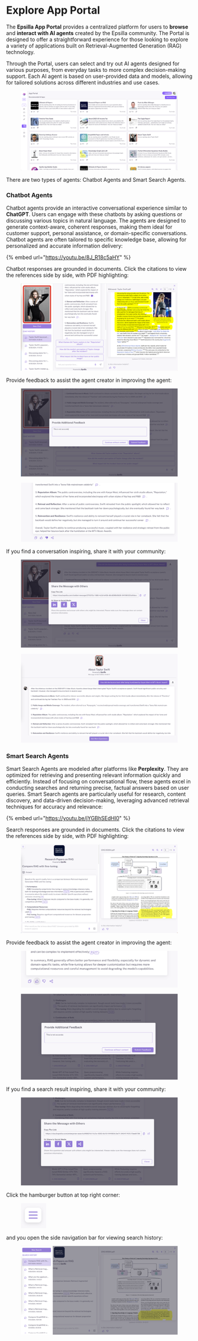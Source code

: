 # Explore App Portal

The **Epsilla App Portal** provides a centralized platform for users to **browse** and **interact with AI agents** created by the Epsilla community. The Portal is designed to offer a straightforward experience for those looking to explore a variety of applications built on Retrieval-Augmented Generation (RAG) technology.

Through the Portal, users can select and try out AI agents designed for various purposes, from everyday tasks to more complex decision-making support. Each AI agent is based on user-provided data and models, allowing for tailored solutions across different industries and use cases.

<figure><img src="../.gitbook/assets/Screenshot 2024-09-20 at 8.56.12 AM (1).png" alt=""><figcaption></figcaption></figure>

There are two types of agents: Chatbot Agents and Smart Search Agents.

### Chatbot Agents

Chatbot agents provide an interactive conversational experience similar to **ChatGPT**. Users can engage with these chatbots by asking questions or discussing various topics in natural language. The agents are designed to generate context-aware, coherent responses, making them ideal for customer support, personal assistance, or domain-specific conversations. Chatbot agents are often tailored to specific knowledge base, allowing for personalized and accurate information delivery:

{% embed url="https://youtu.be/8J_R18c5aHY" %}

Chatbot responses are grounded in documents. Click the citations to view the references side by side, with PDF highlighting:

<figure><img src="../.gitbook/assets/Screenshot 2024-09-27 at 2.48.13 PM.png" alt=""><figcaption></figcaption></figure>

Provide feedback to assist the agent creator in improving the agent:

<div>

<figure><img src="../.gitbook/assets/Screenshot 2024-09-27 at 2.50.03 PM.png" alt=""><figcaption></figcaption></figure>

 

<figure><img src="../.gitbook/assets/Screenshot 2024-09-27 at 2.50.29 PM.png" alt=""><figcaption></figcaption></figure>

</div>

If you find a conversation inspiring, share it with your community:

<div>

<figure><img src="../.gitbook/assets/Screenshot 2024-09-27 at 3.01.50 PM.png" alt=""><figcaption></figcaption></figure>

 

<figure><img src="../.gitbook/assets/Screenshot 2024-09-27 at 3.02.03 PM.png" alt=""><figcaption></figcaption></figure>

</div>

### Smart Search Agents

Smart Search Agents are modeled after platforms like **Perplexity**. They are optimized for retrieving and presenting relevant information quickly and efficiently. Instead of focusing on conversational flow, these agents excel in conducting searches and returning precise, factual answers based on user queries. Smart Search agents are particularly useful for research, content discovery, and data-driven decision-making, leveraging advanced retrieval techniques for accuracy and relevance:

{% embed url="https://youtu.be/jYGBhSEdHI0" %}

Search responses are grounded in documents. Click the citations to view the references side by side, with PDF highlighting:

<figure><img src="../.gitbook/assets/Screenshot 2024-09-27 at 4.57.58 PM.png" alt=""><figcaption></figcaption></figure>

Provide feedback to assist the agent creator in improving the agent:

<div>

<figure><img src="../.gitbook/assets/Screenshot 2024-09-27 at 5.00.45 PM.png" alt=""><figcaption></figcaption></figure>

 

<figure><img src="../.gitbook/assets/Screenshot 2024-09-27 at 5.01.04 PM.png" alt=""><figcaption></figcaption></figure>

</div>

If you find a search result inspiring, share it with your community:

<figure><img src="../.gitbook/assets/Screenshot 2024-09-27 at 5.02.00 PM.png" alt=""><figcaption></figcaption></figure>

Click the hamburger button at top right corner:

<figure><img src="../.gitbook/assets/Screenshot 2024-09-27 at 4.58.28 PM (1).png" alt="" width="68"><figcaption></figcaption></figure>

and you open the side navigation bar for viewing search history:

<figure><img src="../.gitbook/assets/Screenshot 2024-09-27 at 4.58.40 PM.png" alt=""><figcaption></figcaption></figure>
